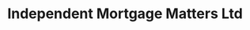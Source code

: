 ---
title: "Independent Mortgage Matters Ltd"
url: /heathfield/independent-mortgage-matters-ltd/
shop: shop
---
